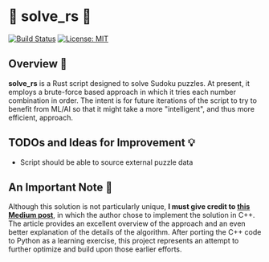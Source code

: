 # 🔢 solve_rs 🔭

[![Build Status](https://travis-ci.org/mshieldsdunn/solve_rs.svg?branch=master)](https://travis-ci.org/mshieldsdunn/solve_rs)
[![License: MIT](https://img.shields.io/badge/License-MIT-yellow.svg)](https://opensource.org/licenses/MIT)

## Overview 🔎

**solve_rs** is a Rust script designed to solve Sudoku puzzles. At present, it
employs a brute-force based approach in which it tries each number combination
in order. The intent is for future iterations of the script to try to benefit
from ML/AI so that it might take a more "intelligent", and thus more efficient,
approach.

## TODOs and Ideas for Improvement 💡

- Script should be able to source external puzzle data

## An Important Note 📌

Although this solution is not particularly unique, **I must give credit to
[this Medium post](https://medium.com/@george.seif94/solving-sudoku-using-a-simple-search-algorithm-3ac44857fee8)**, in which the
author chose to implement the solution in C++. The article provides an
excellent overview of the approach and an even better explanation of the
details of the algorithm. After porting the C++ code to Python as a learning
exercise, this project represents an attempt to further optimize and build upon
those earlier efforts.
